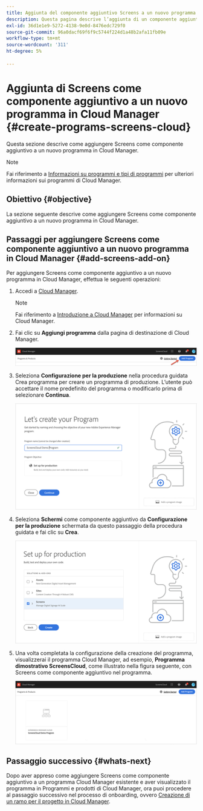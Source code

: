 ```yaml
---
title: Aggiunta del componente aggiuntivo Screens a un nuovo programma in Cloud Manager
description: Questa pagina descrive l’aggiunta di un componente aggiuntivo Screens a un nuovo programma in Cloud Manager per Screens as a Cloud Service.
exl-id: 36d1e1e9-5272-4138-9e0d-8476edc729f0
source-git-commit: 96a0dacf69f6f9c5744f224d1a48b2afa11fb09e
workflow-type: tm+mt
source-wordcount: '311'
ht-degree: 5%

---
```


# Aggiunta di Screens come componente aggiuntivo a un nuovo programma in Cloud Manager {#create-programs-screens-cloud}

Questa sezione descrive come aggiungere Screens come componente aggiuntivo a un nuovo programma in Cloud Manager.

>[!NOTE]
>Fai riferimento a [Informazioni su programmi e tipi di programmi](https://experienceleague.adobe.com/docs/experience-manager-cloud-service/onboarding/getting-access/understand-program-types.html?lang=en) per ulteriori informazioni sui programmi di Cloud Manager.

## Obiettivo {#objective}

La sezione seguente descrive come aggiungere Screens come componente aggiuntivo a un nuovo programma in Cloud Manager.

## Passaggi per aggiungere Screens come componente aggiuntivo a un nuovo programma in Cloud Manager {#add-screens-add-on}

Per aggiungere Screens come componente aggiuntivo a un nuovo programma in Cloud Manager, effettua le seguenti operazioni:

1. Accedi a [Cloud Manager](https://my.cloudmanager.adobe.com/).

   >[!NOTE]
   >Fai riferimento a [Introduzione a Cloud Manager](https://experienceleague.adobe.com/docs/experience-manager-cloud-service/onboarding/onboarding-concepts/cloud-manager-introduction.html?lang=it?lang=it) per informazioni su Cloud Manager.

1. Fai clic su **Aggiungi programma** dalla pagina di destinazione di Cloud Manager.

   ![immagine](/help/screens-cloud/assets/onboarding/onboard-screens-addon1.png)

1. Seleziona **Configurazione per la produzione** nella procedura guidata Crea programma per creare un programma di produzione. L’utente può accettare il nome predefinito del programma o modificarlo prima di selezionare **Continua**.

   ![immagine](/help/screens-cloud/assets/onboarding/onboard-screens-addon2.png)

1. Seleziona **Schermi** come componente aggiuntivo da **Configurazione per la produzione** schermata da questo passaggio della procedura guidata e fai clic su **Crea**.

   ![immagine](/help/screens-cloud/assets/onboarding/onboard-screens-addon3.png)

1. Una volta completata la configurazione della creazione del programma, visualizzerai il programma Cloud Manager, ad esempio, **Programma dimostrativo ScreensCloud**, come illustrato nella figura seguente, con Screens come componente aggiuntivo nel programma.

   ![immagine](/help/screens-cloud/assets/onboarding/onboard-screens-addon4.png)

## Passaggio successivo {#whats-next}

Dopo aver appreso come aggiungere Screens come componente aggiuntivo a un programma Cloud Manager esistente e aver visualizzato il programma in Programmi e prodotti di Cloud Manager, ora puoi procedere al passaggio successivo nel processo di onboarding, ovvero [Creazione di un ramo per il progetto in Cloud Manager](/help/screens-cloud/onboarding-screens-cloud/creating-a-branch.md).
